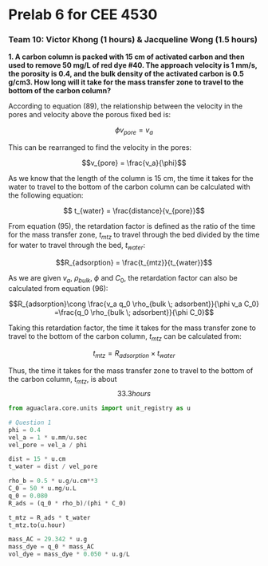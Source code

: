 # Prelab 6 for CEE 4530

### Team 10: Victor Khong (1 hours) & Jacqueline Wong (1.5 hours) ###

<b> 1. A carbon column is packed with 15 cm of activated carbon and then used to remove 50 mg/L of red dye #40. The approach velocity is 1 mm/s, the porosity is 0.4, and the bulk density of the activated carbon is 0.5 g/cm3. How long will it take for the mass transfer zone to travel to the bottom of the carbon column? </b>

According to equation (89), the relationship between the velocity in the pores and velocity above the porous fixed bed is:

$$\phi v_{pore} = v_a$$

This can be rearranged to find the velocity in the pores:

$$v_{pore} = \frac{v_a}{\phi}$$

As we know that the length of the column is 15 cm, the time it takes for the water to travel to the bottom of the carbon column can be calculated with the following equation:

$$ t_{water} = \frac{distance}{v_{pore}}$$

From equation (95), the retardation factor is defined as the ratio of the time for the mass transfer zone, $t_{mtz}$ to travel through the bed divided by the time for water to travel through the bed, $t_{water}$:

$$R_{adsorption} = \frac{t_{mtz}}{t_{water}}$$

As we are given $v_{a}$, $\rho_{bulk}$, $\phi$ and $C_0$, the retardation factor can also be calculated from equation (96):

$$R_{adsorption}\cong \frac{v_a q_0 \rho_{bulk \; adsorbent}}{\phi v_a C_0} =\frac{q_0 \rho_{bulk \; adsorbent}}{\phi C_0}$$

Taking this retardation factor, the time it takes for the mass transfer zone to travel to the bottom of the carbon column, $t_{mtz}$ can be calculated from:

$$t_{mtz} = R_{adsorption} \times t_{water}$$

Thus, the time it takes for the mass transfer zone to travel to the bottom of the carbon column, $t_{mtz}$, is about $$33.3 hours$$

```python
from aguaclara.core.units import unit_registry as u

# Question 1
phi = 0.4
vel_a = 1 * u.mm/u.sec
vel_pore = vel_a / phi

dist = 15 * u.cm
t_water = dist / vel_pore

rho_b = 0.5 * u.g/u.cm**3
C_0 = 50 * u.mg/u.L
q_0 = 0.080
R_ads = (q_0 * rho_b)/(phi * C_0)

t_mtz = R_ads * t_water
t_mtz.to(u.hour)

mass_AC = 29.342 * u.g
mass_dye = q_0 * mass_AC
vol_dye = mass_dye * 0.050 * u.g/L
```
